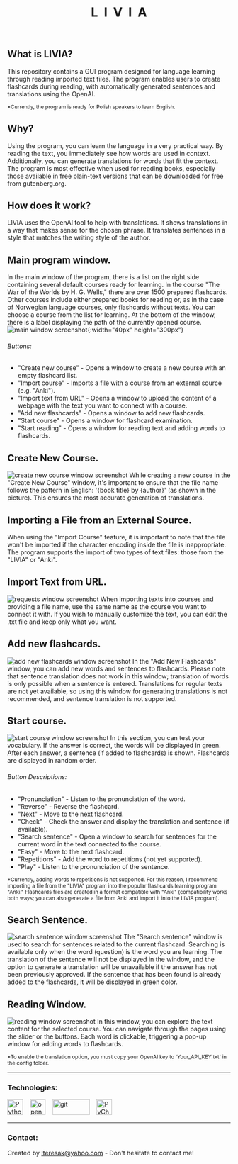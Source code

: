 # <center>L<span>&nbsp;&nbsp;</span>I<span>&nbsp;&nbsp;</span>V<span>&nbsp;&nbsp;</span>I<span>&nbsp;&nbsp;</span>A</center>

<br>

## What is LIVIA?
This repository contains a GUI program designed for language learning through reading imported text files. The program 
enables users to create flashcards during reading, with automatically generated sentences and translations using the 
OpenAI.

<sub>*Currently, the program is ready for Polish speakers to learn English.</sub>

## Why?
Using the program, you can learn the language in a very practical way. By reading the text, you immediately see how 
words are used in context. Additionally, you can generate translations for words that fit the context. The program is 
most effective when used for reading books, especially those available in free plain-text versions that can be 
downloaded for free from gutenberg.org.

## How does it work?
LIVIA uses the OpenAI tool to help with translations. It shows translations in a way that makes sense for the chosen 
phrase. It translates sentences in a style that matches the writing style of the author.

## Main program window.
In the main window of the program, there is a list on the right side containing several default courses ready for 
learning. In the course "The War of the Worlds by H. G. Wells," there are over 1500 prepared flashcards. Other courses 
include either prepared books for reading or, as in the case of Norwegian language courses, only flashcards without 
texts. You can choose a course from the list for learning. At the bottom of the window, there is a label displaying 
the path of the currently opened course.
![main window screenshot](./images/Main_window.png){:width="40px" height="300px"}

###### Buttons:
- "Create new course" - Opens a window to create a new course with an empty flashcard list.
- "Import course" - Imports a file with a course from an external source (e.g. "Anki").
- "Import text from URL" -  Opens a window to upload the content of a webpage with the text you want to connect with 
a course.
- "Add new flashcards" - Opens a window to add new flashcards.
- "Start course" - Opens a window for flashcard examination.
- "Start reading" - Opens a window for reading text and adding words to flashcards.

## Create New Course.
![create new course window screenshot](./images/Create_new_course_window.png)
While creating a new course in the "Create New Course" window, it's important to ensure that the file name follows 
the pattern in English: '{book title} by {author}' (as shown in the picture). This ensures the most accurate 
generation of translations.

## Importing a File from an External Source.
When using the "Import Course" feature, it is important to note that the file won't be imported if the character 
encoding inside the file is inappropriate. The program supports the import of two types of text files: 
those from the "LIVIA" or "Anki".

## Import Text from URL.
![requests window screenshot](./images/Requests_window.png)
When importing texts into courses and providing a file name, use the same name as the course you want to connect it 
with. If you wish to manually customize the text, you can edit the .txt file and keep only what you want.

## Add new flashcards.
![add new flashcards window screenshot](./images/Add_new_flashcards_window.png)
In the "Add New Flashcards" window, you can add new words and sentences to flashcards. Please note that sentence 
translation does not work in this window; translation of words is only possible when a sentence is entered. Translations 
for regular texts are not yet available, so using this window for generating translations is not recommended, and 
sentence translation is not supported.

## Start course.
![start course window screenshot](./images/Start_course_window.png)
In this section, you can test your vocabulary. If the answer is correct, the words will be displayed in green. After 
each answer, a sentence (if added to flashcards) is shown. Flashcards are displayed in random order.

###### Button Descriptions:
- "Pronunciation" - Listen to the pronunciation of the word.
- "Reverse" - Reverse the flashcard.
- "Next" - Move to the next flashcard.
- "Check" - Check the answer and display the translation and sentence (if available).
- "Search sentence" - Open a window to search for sentences for the current word in the text connected to the course.
- "Easy" - Move to the next flashcard.
- "Repetitions" - Add the word to repetitions (not yet supported).
- "Play" - Listen to the pronunciation of the sentence.

<sub>*Currently, adding words to repetitions is not supported. For this reason, I recommend importing a file from 
the "LIVIA" program into the popular flashcards learning program "Anki." Flashcards files are created in a format 
compatible with "Anki" (compatibility works both ways; you can also generate a file from Anki and import it into 
the LIVIA program).</sub>

## Search Sentence.
![search sentence window screenshot](./images/Search_sentence_window.png)
The "Search sentence" window is used to search for sentences related to the current flashcard. Searching is available 
only when the word (question) is the word you are learning. The translation of the sentence will not be displayed in 
the window, and the option to generate a translation will be unavailable if the answer has not been previously approved. 
If the sentence that has been found is already added to the flashcards, it will be displayed in green color.

## Reading Window.
![reading window screenshot](./images/Reading_window.png)
In this window, you can explore the text content for the selected course. You can navigate through the pages using 
the slider or the buttons. Each word is clickable, triggering a pop-up window for adding words to flashcards.

<sub>*To enable the translation option, you must copy your OpenAI key to 'Your_API_KEY.txt' in the config folder.</sub>

---

### Technologies:

<img src="./images/icons/python.png" width="35" height="35" alt="Python"><span>&nbsp;&nbsp;&nbsp;</span>
<img src="./images/icons/openai.png" width="35" height="35" alt="openai"><span>&nbsp;&nbsp;&nbsp;</span>
<img src="./images/icons/Git.png" width="84" height="35" alt="git"><span>&nbsp;&nbsp;&nbsp;</span>
<img src="https://resources.jetbrains.com/storage/products/company/brand/logos/PyCharm_icon.png" alt="PyCharm logo." width="35" height="35">


---
### Contact:
Created by lteresak@yahoo.com - Don't hesitate to contact me!

